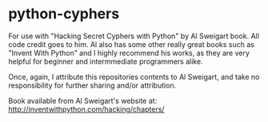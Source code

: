 # python-cyphers
For use with "Hacking Secret Cyphers with Python" by Al Sweigart book. All code
credit goes to him. Al also has some other really great books such as "Invent
With Python" and I highly recommend his works, as they are very helpful for
beginner and intermmediate programmers alike. 

Once, again, I attribute this repositories contents to Al Sweigart, and take no
responsibility for further sharing and/or attribution.

Book available from Al Sweigart's website at:
http://inventwithpython.com/hacking/chapters/
